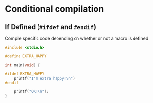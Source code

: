 # Conditional compilation

## If Defined (`#ifdef` and `#endif`)

Compile specific code depending on whether or not a macro is defined
```c
#include <stdio.h>

#define EXTRA_HAPPY

int main(void) {

#ifdef EXTRA_HAPPY
    printf("I'm extra happy!\n");
#endif

    printf("OK!\n");
}
```
